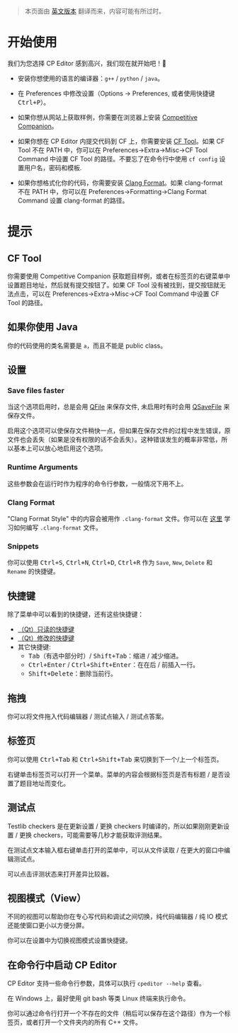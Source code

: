 > 本页面由 [英文版本](MANUAL.md) 翻译而来，内容可能有所过时。

# 开始使用

我们为您选择 CP Editor 感到高兴，我们现在就开始吧！:tada:

- 安装你想使用的语言的编译器：`g++` / `python` / `java`。

- 在 Preferences 中修改设置（Options -> Preferences, 或者使用快捷键 <kbd>Ctrl+P</kbd>）。

- 如果你想从网站上获取样例，你需要在浏览器上安装 [Competitive Companion](https://github.com/jmerle/competitive-companion)。

- 如果你想在 CP Editor 内提交代码到 CF 上，你需要安装 [CF Tool](https://github.com/xalanq/cf-tool)。如果 CF Tool 不在 PATH 中，你可以在 Preferences->Extra->Misc->CF Tool Command 中设置 CF Tool 的路径。不要忘了在命令行中使用 `cf config` 设置用户名，密码和模板.

- 如果你想格式化你的代码，你需要安装 [Clang Format](http://releases.llvm.org/download.html)。如果 clang-format 不在 PATH 中，你可以在 Preferences->Formatting->Clang Format Command 设置 clang-format 的路径。

# 提示

## CF Tool

你需要使用 Competitive Companion 获取题目样例，或者在标签页的右键菜单中设置题目地址，然后就有提交按钮了。如果 CF Tool 没有被找到，提交按钮就无法点击，可以在 Preferences->Extra->Misc->CF Tool Command 中设置 CF Tool 的路径。

## 如果你使用 Java

你的代码使用的类名需要是 `a`，而且不能是 public class。

## 设置

### Save files faster

当这个选项启用时，总是会用 [QFile](https://doc.qt.io/qt-5/qfile.html) 来保存文件, 未启用时有时会用 [QSaveFile](https://doc.qt.io/qt-5/qsavefile.html) 来保存文件。

启用这个选项可以使保存文件稍快一点，但如果在保存文件的过程中发生错误，原文件也会丢失（如果是没有权限的话不会丢失）。这种错误发生的概率非常低，所以基本上可以放心地启用这个选项。

### Runtime Arguments

这些参数会在运行时作为程序的命令行参数，一般情况下用不上。

### Clang Format

"Clang Format Style" 中的内容会被用作 `.clang-format` 文件。你可以在 [这里](https://clang.llvm.org/docs/ClangFormat.html) 学习如何编写 `.clang-format` 文件。

### Snippets

你可以使用 <kbd>Ctrl+S</kbd>, <kbd>Ctrl+N</kbd>, <kbd>Ctrl+D</kbd>, <kbd>Ctrl+R</kbd> 作为 `Save`, `New`, `Delete` 和 `Rename` 的快捷键。

## 快捷键

除了菜单中可以看到的快捷键，还有这些快捷键：

 - [（Qt）只读的快捷键](https://doc.qt.io/qt-5/qtextedit.html#read-only-key-bindings)
 - [（Qt）修改的快捷键](https://doc.qt.io/qt-5/qtextedit.html#editing-key-bindings)
 - 其它快捷键:
   - <kbd>Tab</kbd>（有选中部分时）/ <kbd>Shift+Tab</kbd>：缩进 / 减少缩进。
   - <kbd>Ctrl+Enter</kbd> / <kbd>Ctrl+Shift+Enter</kbd>：在在后 / 前插入一行。
   - <kbd>Shift+Delete</kbd>：删除当前行。

## 拖拽

你可以将文件拖入代码编辑器 / 测试点输入 / 测试点答案。

## 标签页

你可以使用 <kbd>Ctrl+Tab</kbd> 和 <kbd>Ctrl+Shift+Tab</kbd> 来切换到下一个/上一个标签页。

右键单击标签页可以打开一个菜单。菜单的内容会根据标签页是否有标题 / 是否设置了题目地址而变化。

## 测试点

Testlib checkers 是在更新设置 / 更换 checkers 时编译的，所以如果刚刚更新设置 / 更换 checkers，可能需要等几秒才能获取评测结果。

在测试点文本输入框右键单击打开的菜单中，可以从文件读取 / 在更大的窗口中编辑测试点。

可以点击评测状态来打开差异比较器。

## 视图模式（View）

不同的视图可以帮助你在专心写代码和调试之间切换，纯代码编辑器 / 纯 IO 模式还能使窗口更小以方便分屏。

你可以在设置中为切换视图模式设置快捷键。

## 在命令行中启动 CP Editor

CP Editor 支持一些命令行参数，具体可以执行 `cpeditor --help` 查看。

在 Windows 上，最好使用 git bash 等类 Linux 终端来执行命令。

你可以通过命令行打开一个不存在的文件（稍后可以保存在这个路径）作为一个标签页，或者打开一个文件夹内的所有 C++ 文件。
